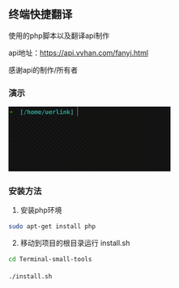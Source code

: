 ## 终端快捷翻译
使用的php脚本以及翻译api制作

api地址：https://api.vvhan.com/fanyi.html

感谢api的制作/所有者

### 演示
![](./Translate-demo.gif)

### 安装方法
1. 安装php环境
```bash
sudo apt-get install php
```
2. 移动到项目的根目录运行 install.sh
```bash
cd Terminal-small-tools

./install.sh
```
